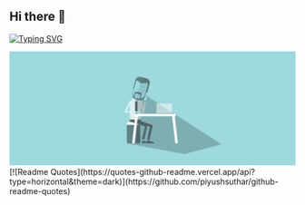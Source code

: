 ## Hi there 👋
[![Typing SVG](https://readme-typing-svg.demolab.com/?lines=Welcome)](https://git.io/typing-svg)

<img src="https://github.com/OBSeRv3rr/OBSeRv3rr/blob/main/HR_Technology_small.gif" alt="The Unlimited">
[![Readme Quotes](https://quotes-github-readme.vercel.app/api?type=horizontal&theme=dark)](https://github.com/piyushsuthar/github-readme-quotes)
